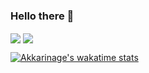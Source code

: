 ### Hello there 👋

<!--
**Akkarinage/Akkarinage** is a ✨ _special_ ✨ repository because its `README.md` (this file) appears on your GitHub profile.

Here are some ideas to get you started:

- 🔭 I’m currently working on ...
- 🌱 I’m currently learning ...
- 👯 I’m looking to collaborate on ...
- 🤔 I’m looking for help with ...
- 💬 Ask me about ...
- 📫 How to reach me: ...
- 😄 Pronouns: ...
- ⚡ Fun fact: ...
-->

<a href="https://github.com/anuraghazra/github-readme-stats">
  <img align="center" src="https://github-readme-stats.vercel.app/api/top-langs/?username=Akkarinage&layout=compact&theme=dracula"></a>

<a href="https://github.com/anuraghazra/github-readme-stats">
  <img align="center" src="https://github-readme-stats.vercel.app/api?username=Akkarinage&show_icons=true&count_private=true&theme=dracula"></a>


[![Akkarinage's wakatime stats](https://github-readme-stats.vercel.app/api/wakatime?username=Akkarinage&theme=dracula)](https://github.com/anuraghazra/github-readme-stats)

